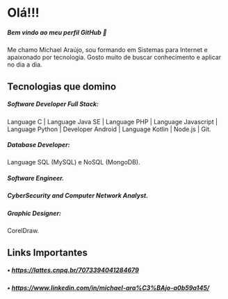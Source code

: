 # Olá!!! 
##### Bem vindo ao meu perfil GitHub 👋

   Me chamo Michael Araújo, sou formando em Sistemas para Internet e apaixonado por tecnologia. Gosto muito de buscar conhecimento e aplicar no dia a dia. 

## Tecnologias que domino

  ##### Software Developer Full Stack: 
   Language C | Language Java SE | Language PHP | Language Javascript | Language Python | Developer Android | Language Kotlin | Node.js | Git.

  ##### Database Developer: 
   Language SQL (MySQL) e NoSQL (MongoDB).

  ##### Software Engineer.

  ##### CyberSecurity and Computer Network Analyst.

  ##### Graphic Designer: 
   CorelDraw.

## Links Importantes

  ##### • https://lattes.cnpq.br/7073394041284679
  ##### • https://www.linkedin.com/in/michael-ara%C3%BAjo-a0b59a145/


